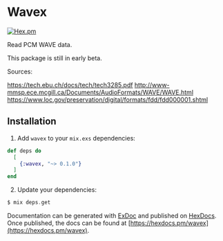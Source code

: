 # Wavex

[![Hex.pm](https://img.shields.io/hexpm/v/wavex.svg?style=flat-square)](https://hex.pm/packages/wavex)

Read PCM WAVE data.

This package is still in early beta.

Sources:

https://tech.ebu.ch/docs/tech/tech3285.pdf
http://www-mmsp.ece.mcgill.ca/Documents/AudioFormats/WAVE/WAVE.html
https://www.loc.gov/preservation/digital/formats/fdd/fdd000001.shtml

## Installation

1.  Add `wavex` to your `mix.exs` dependencies:

```elixir
def deps do
  [
    {:wavex, "~> 0.1.0"}
  ]
end
```

2.  Update your dependencies:

```elixir
$ mix deps.get
```

Documentation can be generated with [ExDoc](https://github.com/elixir-lang/ex_doc)
and published on [HexDocs](https://hexdocs.pm). Once published, the docs can
be found at [https://hexdocs.pm/wavex](https://hexdocs.pm/wavex).
